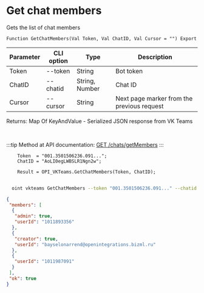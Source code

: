 ﻿---
sidebar_position: 5
---

# Get chat members
 Gets the list of chat members



`Function GetChatMembers(Val Token, Val ChatID, Val Cursor = "") Export`

  | Parameter | CLI option | Type | Description |
  |-|-|-|-|
  | Token | --token | String | Bot token |
  | ChatID | --chatid | String, Number | Chat ID |
  | Cursor | --cursor | String | Next page marker from the previous request |

  
  Returns:  Map Of KeyAndValue - Serialized JSON response from VK Teams

<br/>

:::tip
Method at API documentation: [GET /chats/getMembers](https://teams.vk.com/botapi/#/chats/get_chats_getMembers)
:::
<br/>


```bsl title="Code example"
    Token  = "001.3501506236.091...";
    ChatID = "AoLI0egLWBSLR1Ngn2w";

    Result = OPI_VKTeams.GetChatMembers(Token, ChatID);
```



```sh title="CLI command example"
    
  oint vkteams GetChatMembers --token "001.3501506236.091..." --chatid "AoLI0egLWBSLR1Ngn2w" --cursor %cursor%

```

```json title="Result"
{
 "members": [
  {
   "admin": true,
   "userId": "1011893356"
  },
  {
   "creator": true,
   "userId": "bayselonarrend@openintegrations.bizml.ru"
  },
  {
   "userId": "1011987091"
  }
 ],
 "ok": true
}
```

